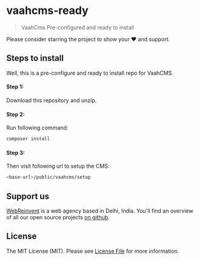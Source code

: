 # vaahcms-ready
> VaahCms Pre-configured and ready to install

Please consider starring the project to show your :heart: and support.


## Steps to install
Well, this is a pre-configure and ready to install repo for VaahCMS.

#### Step 1:
Download this repository and unzip.

#### Step 2:
Run following command:
```bash
composer install
```

#### Step 3:
Then visit following url to setup the CMS:
```bash
<base-url>/public/vaahcms/setup
```


## Support us

[WebReinvent](https://www.webreinvent.com) is a web agency based in Delhi, India. You'll find an overview of all our open source projects [on github](https://github.com/webreinvent).

## License

The MIT License (MIT). Please see [License File](LICENSE) for more information.
